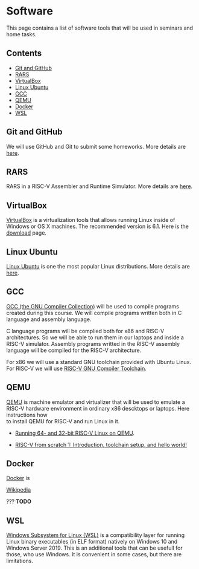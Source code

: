 # Software

This page contains a list of software tools that will be used in seminars and home tasks.

## Contents

* [Git and GitHub](#git)
* [RARS](#rars)
* [VirtualBox](#virtualbox)
* [Linux Ubuntu](#linux-ubuntu)
* [GCC](#gcc)
* [QEMU](#qemu)
* [Docker](#docker)
* [WSL](#wsl)

## Git and GitHub

We will use GitHub and Git to submit some homeworks. More details are [here](software/git.md).

## RARS

RARS in a RISC-V Assembler and Runtime Simulator. More details are [here](software/rars.md).

## VirtualBox

[VirtualBox](https://www.virtualbox.org) is a virtualization tools that allows running
Linux inside of Windows or OS X machines. The recommended version is 6.1.
Here is the [download](https://www.virtualbox.org/wiki/Downloads) page.

## Linux Ubuntu

[Linux Ubuntu](https://ubuntu.com) is one the most popular Linux distributions.
More details are [here](software/ubuntu.md).

## GCC

[GCC (the GNU Compiler Collection)](https://en.wikipedia.org/wiki/GNU_Compiler_Collection)
will be used to compile programs created during this course. We will compile
programs written both in C language and assembly language.
 
C language programs will be complied both for x86 and RISC-V architectures.
So we will be able to run them in our laptops and inside a RISC-V simulator.
Assembly programs writted in the RISC-V assembly language will be compiled for the RISC-V architecture.

For x86 we will use a standard GNU toolchain provided with Ubuntu Linux.
For RISC-V we will use [RISC-V GNU Compiler Toolchain](https://github.com/riscv/riscv-gnu-toolchain). 

## QEMU

[QEMU](https://www.qemu.org) is machine emulator and virtualizer that will be used to emulate
a RISC-V hardware environment in ordinary x86 descktops or laptops. Here instructions how\
to install QEMU for RISC-V and run Linux in it. 

* [Running 64- and 32-bit RISC-V Linux on QEMU](
https://risc-v-getting-started-guide.readthedocs.io/en/latest/linux-qemu.html).

* [RISC-V from scratch 1: Introduction, toolchain setup, and hello world!](
https://twilco.github.io/riscv-from-scratch/2019/03/10/riscv-from-scratch-1.html)

## Docker

[Docker](https://www.docker.com) is  

[Wikipedia](https://en.wikipedia.org/wiki/Docker_%28software%29)

??? __TODO__

## WSL

[Windows Subsystem for Linux (WSL)](https://en.wikipedia.org/wiki/Windows_Subsystem_for_Linux) is a compatibility
layer for running Linux binary executables (in ELF format) natively on Windows 10 and Windows Server 2019.
This is an additional tools that can be usefull for those, who use Windows.
It is convenient in some cases, but there are limitations.
